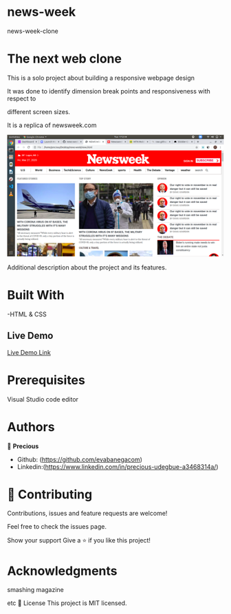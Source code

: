 # news-week
news-week-clone
# The next web clone

This is a solo project about building a responsive webpage design

It was done to identify dimension break points and responsiveness with respect to 

different screen sizes.

It is a replica of newsweek.com

![screenshot](news.png)

Additional description about the project and its features.

# Built With

-HTML & CSS

## Live Demo

[Live Demo Link](https://raw.githack.com/evabanegacom/news-week/master/news.html)

# Prerequisites
Visual Studio code editor

# Authors

👤 **Precious**

- Github: (https://github.com/evabanegacom)
- Linkedin:(https://www.linkedin.com/in/precious-udegbue-a3468314a/)

# 🤝 Contributing
Contributions, issues and feature requests are welcome!

Feel free to check the issues page.

Show your support
Give a ⭐️ if you like this project!

# Acknowledgments

smashing magazine

etc
📝 License
This project is MIT licensed.